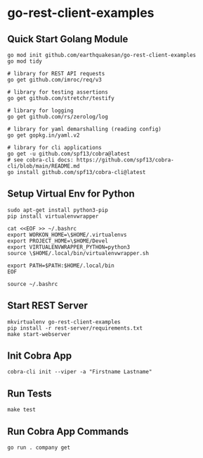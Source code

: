 # go-rest-client-examples

## Quick Start Golang Module

```
go mod init github.com/earthquakesan/go-rest-client-examples
go mod tidy

# library for REST API requests
go get github.com/imroc/req/v3

# library for testing assertions
go get github.com/stretchr/testify

# library for logging
go get github.com/rs/zerolog/log

# library for yaml demarshalling (reading config)
go get gopkg.in/yaml.v2

# library for cli applications
go get -u github.com/spf13/cobra@latest
# see cobra-cli docs: https://github.com/spf13/cobra-cli/blob/main/README.md
go install github.com/spf13/cobra-cli@latest
```

## Setup Virtual Env for Python

```
sudo apt-get install python3-pip
pip install virtualenvwrapper

cat <<EOF >> ~/.bashrc
export WORKON_HOME=\$HOME/.virtualenvs
export PROJECT_HOME=\$HOME/Devel
export VIRTUALENVWRAPPER_PYTHON=python3
source \$HOME/.local/bin/virtualenvwrapper.sh

export PATH=$PATH:$HOME/.local/bin
EOF

source ~/.bashrc
```

## Start REST Server

```
mkvirtualenv go-rest-client-examples
pip install -r rest-server/requirements.txt
make start-webserver
```

## Init Cobra App

```
cobra-cli init --viper -a "Firstname Lastname"
```

## Run Tests

```
make test
```

## Run Cobra App Commands

```
go run . company get
```